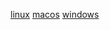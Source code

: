 [linux](https://github.com/dmvict/test-push/raw/master/v0.0.5/linux_release/test)
[macos](https://github.com/dmvict/test-push/raw/master/v0.0.5/macos_release/test)
[windows](https://github.com/dmvict/test-push/raw/master/v0.0.5/windows_release)
